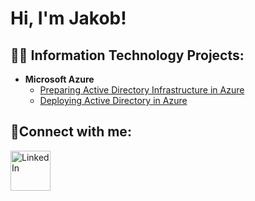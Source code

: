 <h1>Hi, I'm Jakob! <a href="https://linkedin.com/in/jakoblester"></a></h1>
<h2>👨‍💻 Information Technology Projects:</h2>

- <b>Microsoft Azure</b>
  - [Preparing Active Directory Infrastructure in Azure](https://github.com/Jakob-Lester/Prep-AD)
  - [Deploying Active Directory in Azure](https://github.com/Jakob-Lester/Configure-AD)
<h2>🤳Connect with me:</h2>

[<img align="left" alt="LinkedIn" width="64px" src="https://static.vecteezy.com/system/resources/previews/018/930/587/original/linkedin-logo-linkedin-icon-transparent-free-png.png" />][linkedin]

[linkedin]: https://linkedin.com/in/jakoblester
